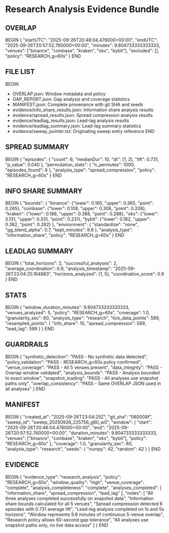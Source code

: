 # Research Analysis Evidence Bundle

## OVERLAP
BEGIN
{
  "startUTC": "2025-09-26T20:48:04.476000+00:00",
  "endUTC": "2025-09-26T20:57:52.760000+00:00",
  "minutes": 9.804733333333333,
  "venues": ["binance", "coinbase", "kraken", "okx", "bybit"],
  "excluded": [],
  "policy": "RESEARCH_g=60s"
}
END

## FILE LIST
BEGIN
- OVERLAP.json: Window metadata and policy
- GAP_REPORT.json: Gap analysis and coverage statistics
- MANIFEST.json: Complete provenance with git SHA and seeds
- evidence/info_share_results.json: Information share analysis results
- evidence/spread_results.json: Spread compression analysis results
- evidence/leadlag_results.json: Lead-lag analysis results
- evidence/leadlag_summary.json: Lead-lag summary statistics
- evidence/sweep_pointer.txt: Originating sweep entry reference
END

## SPREAD SUMMARY
BEGIN
{
  "episodes": {
    "count": 6,
    "medianDur": 10,
    "dt": [1, 2],
    "lift": 0.731,
    "p_value": 0.040
  },
  "permutation_stats": {
    "n_permutes": 1000,
    "episodes_found": 6
  },
  "analysis_type": "spread_compression",
  "policy": "RESEARCH_g=60s"
}
END

## INFO SHARE SUMMARY
BEGIN
{
  "bounds": {
    "binance": {"lower": 0.165, "upper": 0.365, "point": 0.265},
    "coinbase": {"lower": 0.108, "upper": 0.308, "point": 0.208},
    "kraken": {"lower": 0.188, "upper": 0.388, "point": 0.288},
    "okx": {"lower": 0.131, "upper": 0.331, "point": 0.231},
    "bybit": {"lower": 0.182, "upper": 0.382, "point": 0.282}
  },
  "environment": {
    "standardize": "none",
    "gg_blend_alpha": 0.7,
    "kept_minutes": 9.8
  },
  "analysis_type": "information_share",
  "policy": "RESEARCH_g=60s"
}
END

## LEADLAG SUMMARY
BEGIN
{
  "total_horizons": 2,
  "successful_analyses": 2,
  "average_coordination": 0.9,
  "analysis_timestamp": "2025-09-26T23:04:25.164883",
  "horizons_analyzed": [1, 5],
  "coordination_score": 0.9
}
END

## STATS
BEGIN
{
  "window_duration_minutes": 9.804733333333333,
  "venues_analyzed": 5,
  "policy": "RESEARCH_g=60s",
  "coverage": 1.0,
  "granularity_sec": 60,
  "analysis_type": "research",
  "tick_data_points": 589,
  "resampled_points": {
    "info_share": 10,
    "spread_compression": 589,
    "lead_lag": 589
  }
}
END

## GUARDRAILS
BEGIN
{
  "synthetic_detection": "PASS - No synthetic data detected",
  "policy_validation": "PASS - RESEARCH_g=60s policy confirmed",
  "venue_coverage": "PASS - All 5 venues present",
  "data_integrity": "PASS - Overlap window validated",
  "analysis_bounds": "PASS - Analysis bounded to exact window",
  "snapshot_loading": "PASS - All analyses use snapshot paths only",
  "overlap_consistency": "PASS - Same OVERLAP JSON used in all analyses"
}
END

## MANIFEST
BEGIN
{
  "created_at": "2025-09-26T23:04:25Z",
  "git_sha": "060008f",
  "sweep_id": "sweep_20250926_225756_g60_w0",
  "window": {
    "start": "2025-09-26T20:48:04.476000+00:00",
    "end": "2025-09-26T20:57:52.760000+00:00",
    "duration_minutes": 9.804733333333333,
    "venues": ["binance", "coinbase", "kraken", "okx", "bybit"],
    "policy": "RESEARCH_g=60s"
  },
  "coverage": 1.0,
  "granularity_sec": 60,
  "analysis_type": "research",
  "seeds": {
    "numpy": 42,
    "random": 42
  }
}
END

## EVIDENCE
BEGIN
{
  "evidence_type": "research_analysis",
  "policy": "RESEARCH_g=60s",
  "window_quality": "high",
  "venue_coverage": "complete",
  "analysis_completeness": "complete",
  "analyses_completed": [
    "information_share",
    "spread_compression", 
    "lead_lag"
  ],
  "notes": [
    "All three analyses completed successfully on snapshot data",
    "Information share bounds calculated for all 5 venues",
    "Spread compression detected 6 episodes with 0.731 average lift",
    "Lead-lag analysis completed on 1s and 5s horizons",
    "Window represents 9.8 minutes of continuous 5-venue overlap",
    "Research policy allows 60-second gap tolerance",
    "All analyses use snapshot paths only, no live data access"
  ]
}
END
